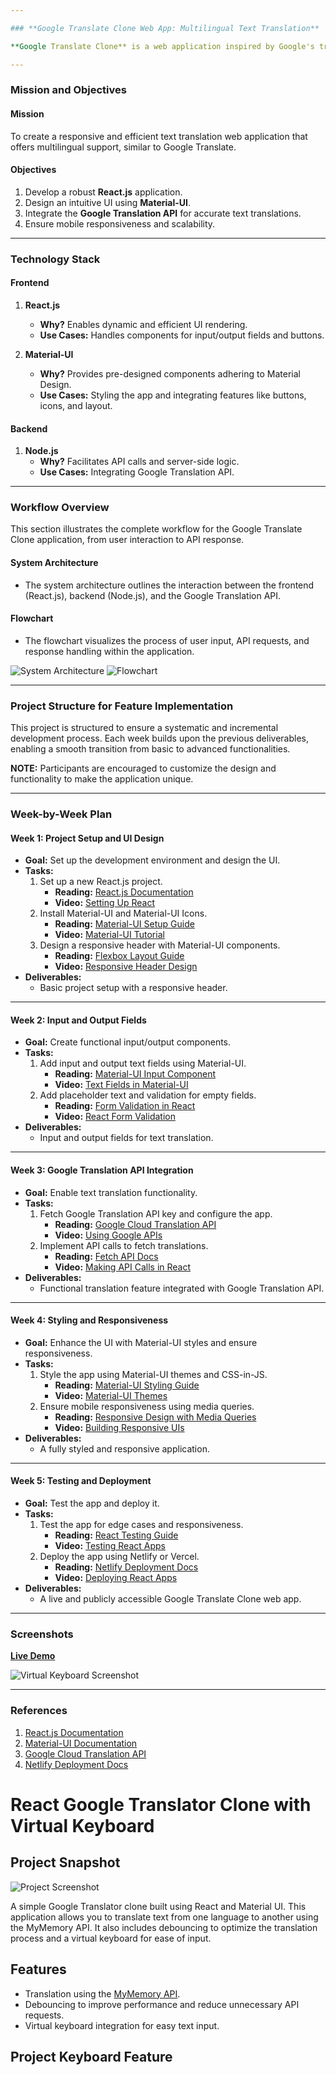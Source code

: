 ```yaml
---

### **Google Translate Clone Web App: Multilingual Text Translation**

**Google Translate Clone** is a web application inspired by Google's translation service, offering text translation using Material-UI and Google Translation API. The app features a responsive UI, input/output fields, and multilingual support.

---
```


### **Mission and Objectives**

#### **Mission**  
To create a responsive and efficient text translation web application that offers multilingual support, similar to Google Translate.

#### **Objectives**  
1. Develop a robust **React.js** application.
2. Design an intuitive UI using **Material-UI**.
3. Integrate the **Google Translation API** for accurate text translations.
4. Ensure mobile responsiveness and scalability.

---

### **Technology Stack**

#### **Frontend**
1. **React.js**  
   - **Why?** Enables dynamic and efficient UI rendering.  
   - **Use Cases:** Handles components for input/output fields and buttons.

2. **Material-UI**  
   - **Why?** Provides pre-designed components adhering to Material Design.  
   - **Use Cases:** Styling the app and integrating features like buttons, icons, and layout.

#### **Backend**
1. **Node.js**  
   - **Why?** Facilitates API calls and server-side logic.  
   - **Use Cases:** Integrating Google Translation API.

---

### **Workflow Overview**

This section illustrates the complete workflow for the Google Translate Clone application, from user interaction to API response.

#### **System Architecture**
- The system architecture outlines the interaction between the frontend (React.js), backend (Node.js), and the Google Translation API.

#### **Flowchart**
- The flowchart visualizes the process of user input, API requests, and response handling within the application.

![System Architecture](https://via.placeholder.com/800x400)
![Flowchart](https://via.placeholder.com/800x400)

---

### **Project Structure for Feature Implementation**

This project is structured to ensure a systematic and incremental development process. Each week builds upon the previous deliverables, enabling a smooth transition from basic to advanced functionalities.

**NOTE:** Participants are encouraged to customize the design and functionality to make the application unique.

---

### **Week-by-Week Plan**

#### **Week 1: Project Setup and UI Design**
- **Goal:** Set up the development environment and design the UI.
- **Tasks:**
  1. Set up a new React.js project.
     - **Reading:** [React.js Documentation](https://react.dev/blog/2023/03/16/introducing-react-dev)  
     - **Video:** [Setting Up React](https://www.youtube.com/watch?v=SqcY0GlETPk)  
  2. Install Material-UI and Material-UI Icons.
     - **Reading:** [Material-UI Setup Guide](https://mui.com/)  
     - **Video:** [Material-UI Tutorial](https://www.youtube.com/watch?v=vyJU9efvUtQ)  
  3. Design a responsive header with Material-UI components.
     - **Reading:** [Flexbox Layout Guide](https://css-tricks.com/snippets/css/a-guide-to-flexbox/)  
     - **Video:** [Responsive Header Design](https://www.youtube.com/watch?v=rg7Fvvl3taU)  
- **Deliverables:**
  - Basic project setup with a responsive header.

---

#### **Week 2: Input and Output Fields**
- **Goal:** Create functional input/output components.
- **Tasks:**
  1. Add input and output text fields using Material-UI.
     - **Reading:** [Material-UI Input Component](https://mui.com/material-ui/react-text-field/)  
     - **Video:** [Text Fields in Material-UI](https://www.youtube.com/watch?v=p7vIDmdmPlA)  
  2. Add placeholder text and validation for empty fields.
     - **Reading:** [Form Validation in React](https://react.dev/learn/forms)  
     - **Video:** [React Form Validation](https://www.youtube.com/watch?v=uoP1QZViYGA)  
- **Deliverables:**
  - Input and output fields for text translation.

---

#### **Week 3: Google Translation API Integration**
- **Goal:** Enable text translation functionality.
- **Tasks:**
  1. Fetch Google Translation API key and configure the app.
     - **Reading:** [Google Cloud Translation API](https://cloud.google.com/translate/docs)  
     - **Video:** [Using Google APIs](https://www.youtube.com/watch?v=7vX4iRSgMwA)  
  2. Implement API calls to fetch translations.
     - **Reading:** [Fetch API Docs](https://developer.mozilla.org/en-US/docs/Web/API/Fetch_API)  
     - **Video:** [Making API Calls in React](https://www.youtube.com/watch?v=JnEH9tYLxLk)  
- **Deliverables:**
  - Functional translation feature integrated with Google Translation API.

---

#### **Week 4: Styling and Responsiveness**
- **Goal:** Enhance the UI with Material-UI styles and ensure responsiveness.
- **Tasks:**
  1. Style the app using Material-UI themes and CSS-in-JS.
     - **Reading:** [Material-UI Styling Guide](https://mui.com/system/basics/)  
     - **Video:** [Material-UI Themes](https://www.youtube.com/watch?v=Xb9kEp0Jcnw)  
  2. Ensure mobile responsiveness using media queries.
     - **Reading:** [Responsive Design with Media Queries](https://developer.mozilla.org/en-US/docs/Web/CSS/Media_Queries/Using_media_queries)  
     - **Video:** [Building Responsive UIs](https://www.youtube.com/watch?v=5fAjlP8yxZ8)  
- **Deliverables:**
  - A fully styled and responsive application.

---

#### **Week 5: Testing and Deployment**
- **Goal:** Test the app and deploy it.
- **Tasks:**
  1. Test the app for edge cases and responsiveness.
     - **Reading:** [React Testing Guide](https://react.dev/learn/testing)  
     - **Video:** [Testing React Apps](https://www.youtube.com/watch?v=3e1GHCA3GP0)  
  2. Deploy the app using Netlify or Vercel.
     - **Reading:** [Netlify Deployment Docs](https://docs.netlify.com/)  
     - **Video:** [Deploying React Apps](https://www.youtube.com/watch?v=17Z0LGjn6Z8)  
- **Deliverables:**
  - A live and publicly accessible Google Translate Clone web app.

---

### **Screenshots**

**[Live Demo](https://google-translate-clone-beige.vercel.app/)**

![Virtual Keyboard Screenshot](assets/keyboard.jpg)

---

### **References**
1. [React.js Documentation](https://react.dev/blog/2023/03/16/introducing-react-dev)
2. [Material-UI Documentation](https://mui.com/)
3. [Google Cloud Translation API](https://cloud.google.com/translate/docs)
4. [Netlify Deployment Docs](https://docs.netlify.com/)








# React Google Translator Clone with Virtual Keyboard




## Project Snapshot

![Project Screenshot](assets/project.png)

A simple Google Translator clone built using React and Material UI. This application allows you to translate text from one language to another using the MyMemory API. It also includes debouncing to optimize the translation process and a virtual keyboard for ease of input.

## Features

- Translation using the [MyMemory API](https://api.mymemory.translated.net/get?q=Hello%20World!&langpair=en|it).
- Debouncing to improve performance and reduce unnecessary API requests.
- Virtual keyboard integration for easy text input.

## Project Keyboard Feature



